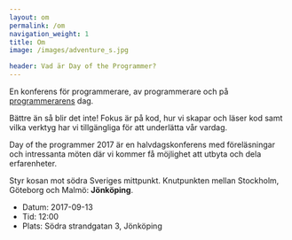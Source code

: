 ```yaml
---
layout: om
permalink: /om
navigation_weight: 1
title: Om
image: /images/adventure_s.jpg

header: Vad är Day of the Programmer?
---
```


En konferens för programmerare, av programmerare och på [programmerarens](https://en.wikipedia.org/wiki/Day_of_the_Programmer) dag.

Bättre än så blir det inte! Fokus är på kod, hur vi skapar och läser kod samt vilka verktyg har vi tillgängliga för att underlätta vår vardag.

Day of the programmer 2017 är en halvdagskonferens med föreläsningar och intressanta möten där vi kommer få möjlighet att utbyta och dela erfarenheter.

Styr kosan mot södra Sveriges mittpunkt. Knutpunkten mellan Stockholm, Göteborg och Malmö: **Jönköping**.

<ul class="non-bullet">
<li>Datum: 2017-09-13</li>
<li>Tid: 12:00</li>
<li>Plats: Södra strandgatan 3, Jönköping</li>
</ul>

